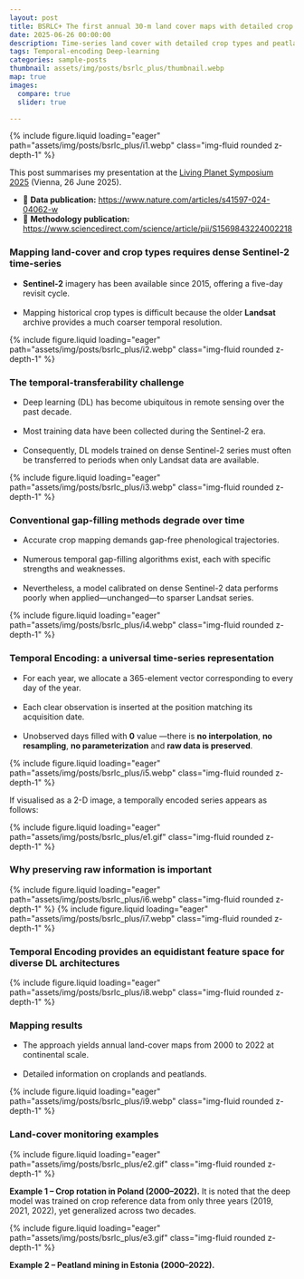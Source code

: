 ```yaml
---
layout: post
title: BSRLC+ The first annual 30-m land cover maps with detailed crop types and peatlands in the Baltic Sea region over two decades (2000 – 2022)
date: 2025-06-26 00:00:00
description: Time-series land cover with detailed crop types and peatlands
tags: Temporal-encoding Deep-learning
categories: sample-posts
thumbnail: assets/img/posts/bsrlc_plus/thumbnail.webp
map: true
images:
  compare: true
  slider: true

---
```

{% include figure.liquid loading="eager" path="assets/img/posts/bsrlc_plus/i1.webp" class="img-fluid rounded z-depth-1" %}

This post summarises my presentation at the [Living Planet Symposium 2025](https://lps25.esa.int/) (Vienna, 26 June 2025).

- 💾 **Data publication:** <https://www.nature.com/articles/s41597-024-04062-w>  
- 📖 **Methodology publication:** <https://www.sciencedirect.com/science/article/pii/S1569843224002218>

### **Mapping land-cover and crop types requires dense Sentinel-2 time-series**

- **Sentinel-2** imagery has been available since 2015, offering a five-day revisit cycle.<br><br>
- Mapping historical crop types is difficult because the older **Landsat** archive provides a much coarser temporal resolution.<br>

{% include figure.liquid loading="eager" path="assets/img/posts/bsrlc_plus/i2.webp" class="img-fluid rounded z-depth-1" %}<br>

### **The temporal-transferability challenge**

- Deep learning (DL) has become ubiquitous in remote sensing over the past decade.<br><br>
- Most training data have been collected during the Sentinel-2 era.<br><br>  
- Consequently, DL models trained on dense Sentinel-2 series must often be transferred to periods when only Landsat data are available.<br>

{% include figure.liquid loading="eager" path="assets/img/posts/bsrlc_plus/i3.webp" class="img-fluid rounded z-depth-1" %}<br>

### **Conventional gap-filling methods degrade over time**

- Accurate crop mapping demands gap-free phenological trajectories.<br><br>  
- Numerous temporal gap-filling algorithms exist, each with specific strengths and weaknesses.<br><br>  
- Nevertheless, a model calibrated on dense Sentinel-2 data performs poorly when applied—unchanged—to sparser Landsat series.<br>

{% include figure.liquid loading="eager" path="assets/img/posts/bsrlc_plus/i4.webp" class="img-fluid rounded z-depth-1" %}<br>

### **Temporal Encoding: a universal time-series representation**

- For each year, we allocate a 365-element vector corresponding to every day of the year.<br><br>  
- Each clear observation is inserted at the position matching its acquisition date.<br><br>  
- Unobserved days filled with **0** value —there is **no interpolation**, **no resampling**, **no parameterization** and **raw data is preserved**.<br>  

{% include figure.liquid loading="eager" path="assets/img/posts/bsrlc_plus/i5.webp" class="img-fluid rounded z-depth-1" %}<br>

If visualised as a 2-D image, a temporally encoded series appears as follows:

{% include figure.liquid loading="eager" path="assets/img/posts/bsrlc_plus/e1.gif" class="img-fluid rounded z-depth-1" %}<br>

### **Why preserving raw information is important**

{% include figure.liquid loading="eager" path="assets/img/posts/bsrlc_plus/i6.webp" class="img-fluid rounded z-depth-1" %}
{% include figure.liquid loading="eager" path="assets/img/posts/bsrlc_plus/i7.webp" class="img-fluid rounded z-depth-1" %}<br>

### **Temporal Encoding provides an equidistant feature space for diverse DL architectures**

{% include figure.liquid loading="eager" path="assets/img/posts/bsrlc_plus/i8.webp" class="img-fluid rounded z-depth-1" %}<br>

### **Mapping results**

- The approach yields annual land-cover maps from 2000 to 2022 at continental scale.<br><br>  
- Detailed information on croplands and peatlands.

{% include figure.liquid loading="eager" path="assets/img/posts/bsrlc_plus/i9.webp" class="img-fluid rounded z-depth-1" %}<br>

### **Land-cover monitoring examples**

{% include figure.liquid loading="eager" path="assets/img/posts/bsrlc_plus/e2.gif" class="img-fluid rounded z-depth-1" %}

**Example 1 – Crop rotation in Poland (2000–2022).**
It is noted that the deep model was trained on crop reference data from only three years (2019, 2021, 2022), yet generalized across two decades.

{% include figure.liquid loading="eager" path="assets/img/posts/bsrlc_plus/e3.gif" class="img-fluid rounded z-depth-1" %}

**Example 2 – Peatland mining in Estonia (2000–2022).**